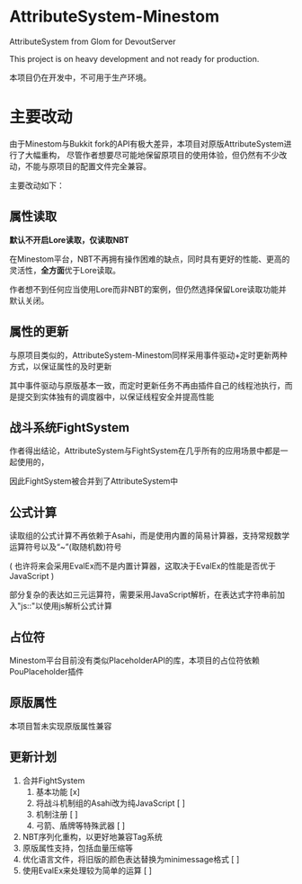 # AttributeSystem-Minestom

AttributeSystem from Glom for DevoutServer

This project is on heavy development and not ready for production.

本项目仍在开发中，不可用于生产环境。

# 主要改动

由于Minestom与Bukkit fork的API有极大差异，本项目对原版AttributeSystem进行了大幅重构，
尽管作者想要尽可能地保留原项目的使用体验，但仍然有不少改动，不能与原项目的配置文件完全兼容。

主要改动如下：

## 属性读取
**默认不开启Lore读取，仅读取NBT**

在Minestom平台，NBT不再拥有操作困难的缺点，同时具有更好的性能、更高的灵活性，**全方面**优于Lore读取。

作者想不到任何应当使用Lore而非NBT的案例，但仍然选择保留Lore读取功能并默认关闭。
## 属性的更新
与原项目类似的，AttributeSystem-Minestom同样采用事件驱动+定时更新两种方式，以保证属性的及时更新

其中事件驱动与原版基本一致，而定时更新任务不再由插件自己的线程池执行，而是提交到实体独有的调度器中，以保证线程安全并提高性能
## 战斗系统FightSystem
作者得出结论，AttributeSystem与FightSystem在几乎所有的应用场景中都是一起使用的，

因此FightSystem被合并到了AttributeSystem中

## 公式计算
读取组的公式计算不再依赖于Asahi，而是使用内置的简易计算器，支持常规数学运算符号以及“~”(取随机数)符号

( 也许将来会采用EvalEx而不是内置计算器，这取决于EvalEx的性能是否优于JavaScript )

部分复杂的表达如三元运算符，需要采用JavaScript解析，在表达式字符串前加入"js::"以使用js解析公式计算
## 占位符
Minestom平台目前没有类似PlaceholderAPI的库，本项目的占位符依赖PouPlaceholder插件
## 原版属性
本项目暂未实现原版属性兼容

## 更新计划
1. 合并FightSystem 
   1. 基本功能 [x]
   2. 将战斗机制组的Asahi改为纯JavaScript [ ]
   3. 机制注册 [ ]
   4. 弓箭、盾牌等特殊武器 [ ]
2. NBT序列化重构，以更好地兼容Tag系统
3. 原版属性支持，包括血量压缩等
4. 优化语言文件，将旧版的颜色表达替换为minimessage格式 [ ]
5. 使用EvalEx来处理较为简单的运算 [ ]

